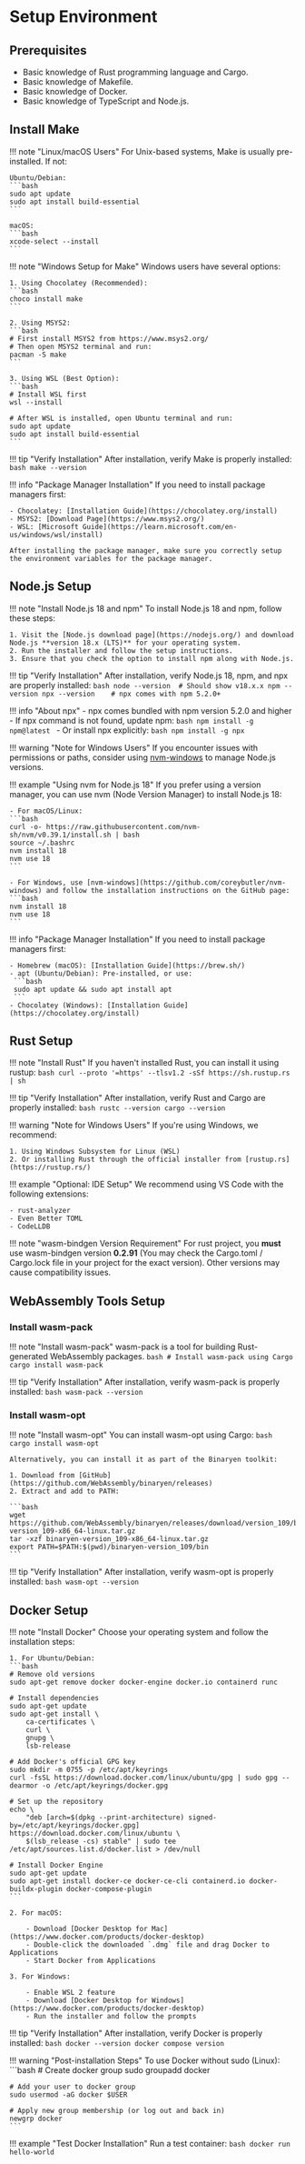 # Setup Environment

## Prerequisites
- Basic knowledge of Rust programming language and Cargo.
- Basic knowledge of Makefile.
- Basic knowledge of Docker.
- Basic knowledge of TypeScript and Node.js.

## Install Make

!!! note "Linux/macOS Users"
    For Unix-based systems, Make is usually pre-installed. If not:

    Ubuntu/Debian:
    ```bash
    sudo apt update
    sudo apt install build-essential
    ```

    macOS:
    ```bash
    xcode-select --install
    ```

!!! note "Windows Setup for Make"
    Windows users have several options:

    1. Using Chocolatey (Recommended):
    ```bash
    choco install make
    ```

    2. Using MSYS2:
    ```bash
    # First install MSYS2 from https://www.msys2.org/
    # Then open MSYS2 terminal and run:
    pacman -S make
    ```

    3. Using WSL (Best Option):
    ```bash
    # Install WSL first
    wsl --install

    # After WSL is installed, open Ubuntu terminal and run:
    sudo apt update
    sudo apt install build-essential
    ```

!!! tip "Verify Installation"
    After installation, verify Make is properly installed:
    ```bash
    make --version
    ```

!!! info "Package Manager Installation"
    If you need to install package managers first:

    - Chocolatey: [Installation Guide](https://chocolatey.org/install)
    - MSYS2: [Download Page](https://www.msys2.org/)
    - WSL: [Microsoft Guide](https://learn.microsoft.com/en-us/windows/wsl/install)

    After installing the package manager, make sure you correctly setup the environment variables for the package manager.

## Node.js Setup

!!! note "Install Node.js 18 and npm"
    To install Node.js 18 and npm, follow these steps:

    1. Visit the [Node.js download page](https://nodejs.org/) and download Node.js **version 18.x (LTS)** for your operating system.
    2. Run the installer and follow the setup instructions.
    3. Ensure that you check the option to install npm along with Node.js.

!!! tip "Verify Installation"
    After installation, verify Node.js 18, npm, and npx are properly installed:
    ```bash
    node --version  # Should show v18.x.x
    npm --version
    npx --version    # npx comes with npm 5.2.0+
    ```

!!! info "About npx"
    - npx comes bundled with npm version 5.2.0 and higher
    - If npx command is not found, update npm:
    ```bash
    npm install -g npm@latest
    ```
    - Or install npx explicitly:
    ```bash
    npm install -g npx
    ```

!!! warning "Note for Windows Users"
    If you encounter issues with permissions or paths, consider using [nvm-windows](https://github.com/coreybutler/nvm-windows) to manage Node.js versions.

!!! example "Using nvm for Node.js 18"
    If you prefer using a version manager, you can use nvm (Node Version Manager) to install Node.js 18:

    - For macOS/Linux:
    ```bash
    curl -o- https://raw.githubusercontent.com/nvm-sh/nvm/v0.39.1/install.sh | bash
    source ~/.bashrc
    nvm install 18
    nvm use 18
    ```

    - For Windows, use [nvm-windows](https://github.com/coreybutler/nvm-windows) and follow the installation instructions on the GitHub page:
    ```bash
    nvm install 18
    nvm use 18
    ```

!!! info "Package Manager Installation"
    If you need to install package managers first:

    - Homebrew (macOS): [Installation Guide](https://brew.sh/)
    - apt (Ubuntu/Debian): Pre-installed, or use:
     ```bash
     sudo apt update && sudo apt install apt
     ```
    - Chocolatey (Windows): [Installation Guide](https://chocolatey.org/install)

## Rust Setup

!!! note "Install Rust"
    If you haven't installed Rust, you can install it using rustup:
    ```bash
    curl --proto '=https' --tlsv1.2 -sSf https://sh.rustup.rs | sh
    ```

!!! tip "Verify Installation"
    After installation, verify Rust and Cargo are properly installed:
    ```bash
    rustc --version
    cargo --version
    ```

!!! warning "Note for Windows Users"
    If you're using Windows, we recommend:

    1. Using Windows Subsystem for Linux (WSL)
    2. Or installing Rust through the official installer from [rustup.rs](https://rustup.rs/)

!!! example "Optional: IDE Setup"
    We recommend using VS Code with the following extensions:

    - rust-analyzer
    - Even Better TOML
    - CodeLLDB

!!! note "wasm-bindgen Version Requirement"
    For rust project, you **must** use wasm-bindgen version **0.2.91** (You may check the Cargo.toml / Cargo.lock file in your project for the exact version). Other versions may cause compatibility issues.

## WebAssembly Tools Setup

### Install wasm-pack

!!! note "Install wasm-pack"
    wasm-pack is a tool for building Rust-generated WebAssembly packages.
    ```bash
    # Install wasm-pack using Cargo
    cargo install wasm-pack
    ```

!!! tip "Verify Installation"
    After installation, verify wasm-pack is properly installed:
    ```bash
    wasm-pack --version
    ```

### Install wasm-opt

!!! note "Install wasm-opt"
    You can install wasm-opt using Cargo:
    ```bash
    cargo install wasm-opt
    ```

    Alternatively, you can install it as part of the Binaryen toolkit:

    1. Download from [GitHub](https://github.com/WebAssembly/binaryen/releases)
    2. Extract and add to PATH:
    
    ```bash
    wget https://github.com/WebAssembly/binaryen/releases/download/version_109/binaryen-version_109-x86_64-linux.tar.gz
    tar -xzf binaryen-version_109-x86_64-linux.tar.gz
    export PATH=$PATH:$(pwd)/binaryen-version_109/bin
    ```

!!! tip "Verify Installation"
    After installation, verify wasm-opt is properly installed:
    ```bash
    wasm-opt --version
    ```

## Docker Setup

!!! note "Install Docker"
    Choose your operating system and follow the installation steps:

    1. For Ubuntu/Debian:
    ```bash
    # Remove old versions
    sudo apt-get remove docker docker-engine docker.io containerd runc

    # Install dependencies
    sudo apt-get update
    sudo apt-get install \
        ca-certificates \
        curl \
        gnupg \
        lsb-release

    # Add Docker's official GPG key
    sudo mkdir -m 0755 -p /etc/apt/keyrings
    curl -fsSL https://download.docker.com/linux/ubuntu/gpg | sudo gpg --dearmor -o /etc/apt/keyrings/docker.gpg

    # Set up the repository
    echo \
        "deb [arch=$(dpkg --print-architecture) signed-by=/etc/apt/keyrings/docker.gpg] https://download.docker.com/linux/ubuntu \
        $(lsb_release -cs) stable" | sudo tee /etc/apt/sources.list.d/docker.list > /dev/null

    # Install Docker Engine
    sudo apt-get update
    sudo apt-get install docker-ce docker-ce-cli containerd.io docker-buildx-plugin docker-compose-plugin
    ```

    2. For macOS:

        - Download [Docker Desktop for Mac](https://www.docker.com/products/docker-desktop)
        - Double-click the downloaded `.dmg` file and drag Docker to Applications
        - Start Docker from Applications

    3. For Windows:

        - Enable WSL 2 feature
        - Download [Docker Desktop for Windows](https://www.docker.com/products/docker-desktop)
        - Run the installer and follow the prompts

!!! tip "Verify Installation"
    After installation, verify Docker is properly installed:
    ```bash
    docker --version
    docker compose version
    ```

!!! warning "Post-installation Steps"
    To use Docker without sudo (Linux):
    ```bash
    # Create docker group
    sudo groupadd docker

    # Add your user to docker group
    sudo usermod -aG docker $USER

    # Apply new group membership (or log out and back in)
    newgrp docker
    ```

!!! example "Test Docker Installation"
    Run a test container:
    ```bash
    docker run hello-world
    ```
